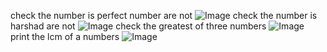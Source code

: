 check the number is perfect number are not
![Image](https://github.com/user-attachments/assets/082017a6-904f-4068-841f-1d95e6223444)
check the number is harshad are not
![Image](https://github.com/user-attachments/assets/891aaf0e-1093-461a-a0f8-85e2edbb72e3)
check the greatest of three numbers
![Image](https://github.com/user-attachments/assets/b9fa2a0e-f41b-42c2-8469-351966f90590)
print the lcm of a numbers
![Image](https://github.com/user-attachments/assets/24418d77-48c8-4272-adec-6e1fb21c14ef)
